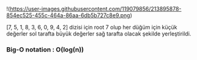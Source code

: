 !(https://user-images.githubusercontent.com/119079856/213895878-854ec525-455c-464a-86aa-6db5b727c8e9.png)


[7, 5, 1, 8, 3, 6, 0, 9, 4, 2] dizisi için root 7 olup her düğüm için küçük değerler sol tarafta büyük değerler sağ tarafta olacak şekilde yerleştirildi.

### Big-O notation : O(log(n))